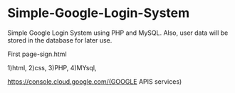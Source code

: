 # Simple-Google-Login-System
Simple Google Login System using PHP and MySQL. Also, user data will be stored in the database for later use.


First page-sign.html

1)html,
2)css,
3)PHP,
4)MYsql,

https://console.cloud.google.com/(GOOGLE APIS services)

